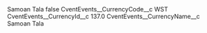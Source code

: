 <?xml version="1.0" encoding="UTF-8"?>
<CustomMetadata xmlns="http://soap.sforce.com/2006/04/metadata" xmlns:xsi="http://www.w3.org/2001/XMLSchema-instance" xmlns:xsd="http://www.w3.org/2001/XMLSchema">
    <label>Samoan Tala</label>
    <protected>false</protected>
    <values>
        <field>CventEvents__CurrencyCode__c</field>
        <value xsi:type="xsd:string">WST</value>
    </values>
    <values>
        <field>CventEvents__CurrencyId__c</field>
        <value xsi:type="xsd:double">137.0</value>
    </values>
    <values>
        <field>CventEvents__CurrencyName__c</field>
        <value xsi:type="xsd:string">Samoan Tala</value>
    </values>
</CustomMetadata>
